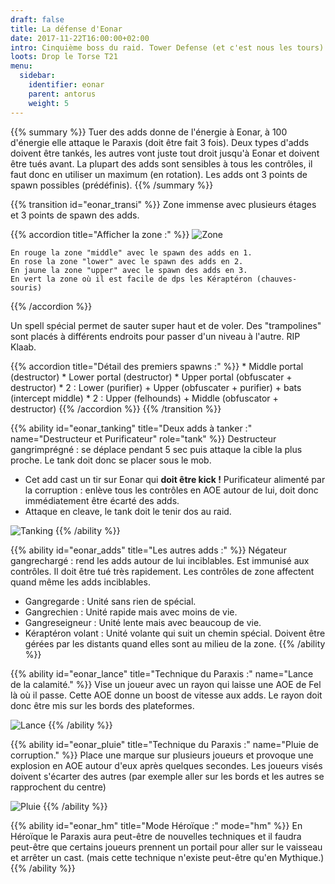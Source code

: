 ```yaml
---
draft: false
title: La défense d'Eonar
date: 2017-11-22T16:00:00+02:00
intro: Cinquième boss du raid. Tower Defense (et c'est nous les tours).
loots: Drop le Torse T21
menu:
  sidebar:
    identifier: eonar
    parent: antorus
    weight: 5
---
```


{{% summary %}}
  Tuer des adds donne de l'énergie à Eonar, à 100 d'énergie elle attaque le Paraxis (doit être fait 3 fois).
  Deux types d'adds doivent être tankés, les autres vont juste tout droit jusqu'à Eonar et doivent être tués avant.
  La plupart des adds sont sensibles à tous les contrôles, il faut donc en utiliser un maximum (en rotation).
  Les adds ont 3 points de spawn possibles (prédéfinis).
{{% /summary %}}

{{% transition id="eonar_transi" %}}
  Zone immense avec plusieurs étages et 3 points de spawn des adds.

  {{% accordion title="Afficher la zone :" %}}
    ![Zone](/img/antorus/eonar/eonar_zone.jpg)

    En rouge la zone "middle" avec le spawn des adds en 1.
    En rose la zone "lower" avec le spawn des adds en 2.
    En jaune la zone "upper" avec le spawn des adds en 3.
    En vert la zone où il est facile de dps les Kéraptéron (chauves-souris)
  {{% /accordion %}}

  Un spell spécial permet de sauter super haut et de voler.
  Des "trampolines" sont placés à différents endroits pour passer d'un niveau à l'autre.
  RIP Klaab.

  {{% accordion title="Détail des premiers spawns :" %}}
    * Middle portal (destructor)
    * Lower portal (destructor)
    * Upper portal (obfuscater + destructor)
    * 2 : Lower (purifier) + Upper (obfuscater + purifier) + bats (intercept middle)
    * 2 : Upper (felhounds) + Middle (obfuscator + destructor)
  {{% /accordion %}}
{{% /transition %}}

{{% ability
  id="eonar_tanking"
  title="Deux adds à tanker :"
  name="Destructeur et Purificateur"
  role="tank"
%}}
  Destructeur gangrimprégné : se déplace pendant 5 sec puis attaque la cible la plus proche. Le tank doit donc se placer sous le mob.

  * Cet add cast un tir sur Eonar qui **doit être kick !**
  Purificateur alimenté par la corruption : enlève tous les contrôles en AOE autour de lui, doit donc immédiatement être écarté des adds.
  * Attaque en cleave, le tank doit le tenir dos au raid.

  ![Tanking](/img/antorus/eonar/eonar_tanking.jpg)
{{% /ability %}}

{{% ability
  id="eonar_adds"
  title="Les autres adds :"
%}}
  Négateur gangrechargé : rend les adds autour de lui inciblables. Est immunisé aux contrôles.
  Il doit être tué très rapidement. Les contrôles de zone affectent quand même les adds inciblables.

  * Gangregarde : Unité sans rien de spécial.
  * Gangrechien : Unité rapide mais avec moins de vie.
  * Gangreseigneur : Unité lente mais avec beaucoup de vie.
  * Kéraptéron volant : Unité volante qui suit un chemin spécial. Doivent être gérées par les distants quand elles sont au milieu de la zone.
{{% /ability %}}

{{% ability
  id="eonar_lance"
  title="Technique du Paraxis :"
  name="Lance de la calamité."
%}}
  Vise un joueur avec un rayon qui laisse une AOE de Fel là où il passe.
  Cette AOE donne un boost de vitesse aux adds. Le rayon doit donc être mis sur les bords des plateformes.

  ![Lance](/img/antorus/eonar/eonar_lance.jpg)
{{% /ability %}}

{{% ability
  id="eonar_pluie"
  title="Technique du Paraxis :"
  name="Pluie de corruption."
%}}
  Place une marque sur plusieurs joueurs et provoque une explosion en AOE autour d'eux après quelques secondes.
  Les joueurs visés doivent s'écarter des autres (par exemple aller sur les bords et les autres se rapprochent du centre)

  ![Pluie](/img/antorus/eonar/eonar_pluie.jpg)
{{% /ability %}}

{{% ability
  id="eonar_hm"
  title="Mode Héroïque :"
  mode="hm"
%}}
  En Héroïque le Paraxis aura peut-être de nouvelles techniques et il faudra peut-être que certains joueurs prennent un portail pour aller sur le vaisseau et arrêter un cast.
  (mais cette technique n'existe peut-être qu'en Mythique.)
{{% /ability %}}
